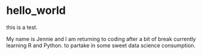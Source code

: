 # hello_world

this is a test. 

My name is Jennie and I am returning to coding after a bit of break currently learning R and Python. 
to partake in some sweet data science consumption. 


